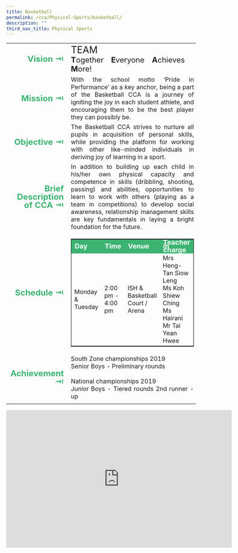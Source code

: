 ```yaml
---
title: Basketball
permalink: /cca/Physical-Sports/basketball/
description: ""
third_nav_title: Physical Sports
---
```

<table>
	<tr><td width=70 style="line-height:1; font-weight:bold; font-size: 22px; color:mediumseagreen; border:0px solid black; text-align:right">Vision &#8677;</td>
		<td><div style="font-size:25px">TEAM</div>
			<div style="font-size:20px"><b>T</b>ogether&emsp;<b>E</b>veryone&emsp;<b>A</b>chieves&emsp;<b>M</b>ore!</div></td>
	</tr>
	<tr><td style="line-height:1; font-weight:bold; font-size: 22px; color:mediumseagreen; border:0px solid black; text-align:right">Mission &#8677;</td>
		<td style="text-align:justify">With the school motto ‘Pride in Performance’ as a key anchor, being a part of the Basketball CCA is a journey of igniting the joy in each student athlete, and encouraging them to be the best player they can possibly be.</td>
	</tr>
	<tr><td style="line-height:1; font-weight:bold; font-size: 22px; color:mediumseagreen; border:0px solid black; text-align:right">Objective &#8677;</td>
		<td style="text-align:justify">The Basketball CCA strives to nurture all pupils in acquisition of personal skills, while providing the platform for working with other like-minded individuals in deriving joy of learning in a sport.</td>
	</tr>
		<tr><td style="line-height:1; font-weight:bold; font-size: 22px; color:mediumseagreen; border:0px solid black; text-align:right">Brief Description of CCA &#8677;</td>
		<td style="text-align:justify">In addition to building up each child in his/her own physical capacity and competence in skills (dribbling, shooting, passing) and abilities, opportunities to learn to work with others (playing as a team in competitions) to develop social awareness, relationship management skills are key fundamentals in laying a bright foundation for the future.</td>
	</tr>
	<tr><td style="line-height:1; font-weight:bold; font-size: 22px; color:mediumseagreen; border:0px solid black; text-align:right">Schedule &#8677;</td>
		<td>
			<table style="border:1px solid black">
		<tbody>
			<tr style="line-height:10px; font-weight: bold; background-color:mediumseagreen; font-size:18px;color:white"><td>Day</td><td width=100>Time</td><td>Venue</td><td>Teacher in charge</td></tr>
			<tr><td>Monday & <br>Tuesday</td><td>2:00 pm - 4:00 pm</td><td>ISH & Basketball Court / Arena</td><td>Mrs Heng-Tan Siow Leng<br>Ms Koh Shiew Ching<br>Ms Hairani<br>Mr Tai Yean Hwee</td></tr>
		</tbody>
	</table>
		</td>
	</tr>
		<tr><td style="line-height:1; font-weight:bold; font-size: 22px; color:mediumseagreen; border:0px solid black; text-align:right">Achievement &#8677;</td>
		<td style="text-align:justify"><div style="text-align:justify">South Zone championships 2019<br>Senior Boys - Preliminary rounds</div><br>
<div style="text-align:justify">National championships 2019 <br>Junior Boys - Tiered rounds 2nd runner -up</div></td>
	</tr>
	<tr><td></td></tr>
</table>

<center><iframe allowfullscreen="true" height="366" width="600" frameborder="0" src="https://docs.google.com/presentation/d/e/2PACX-1vTlUhMpHD6oap0WYMrjkZcKejIS9ExiJXb33IdFG1cWpf95V89p2cZww0xzaIbvcoZPjr51RgU4wA7T/embed?start=false&amp;loop=false&amp;delayms=3000"></iframe></center>